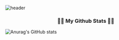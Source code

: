 
![header](https://capsule-render.vercel.app/api?type=waving&color=0:fffefe,100:41b883&fontColor=273849&text=Hi!%20This%20is%20Heechan.&fontSize=35)

<h3 align="center">👩‍💻 My Github Stats 👩‍💻</h3>
<div align="left">

![Anurag's GitHub stats](https://github-readme-stats.vercel.app/api?username=HeechanYi&theme=vue&show_icons=true&hide=prs,contribs)
</div>

<!--
**HeechanYi/HeechanYi** is a ✨ _special_ ✨ repository because its `README.md` (this file) appears on your GitHub profile.

Here are some ideas to get you started:

- 🔭 I’m currently working on ...
- 🌱 I’m currently learning ...
- 👯 I’m looking to collaborate on ...
- 🤔 I’m looking for help with ...
- 💬 Ask me about ...
- 📫 How to reach me: ...
- 😄 Pronouns: ...
- ⚡ Fun fact: ...
-->
